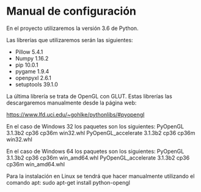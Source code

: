 <h1>Manual de configuración</h1>

En el proyecto utilizaremos la versión 3.6 de Python.

Las librerías que utilizaremos serán las siguientes:

- Pillow 5.4.1
- Numpy 1.16.2
- pip 10.0.1
- pygame 1.9.4
- openpyxl 2.6.1
- setuptools 39.1.0

La última librería se trata de OpenGL con GLUT. Estas librerías las descargaremos manualmente desde la página web:

https://www.lfd.uci.edu/~gohlke/pythonlibs/#pyopengl

En el caso de Windows 32 los paquetes son los siguientes:
PyOpenGL 3.1.3b2 cp36 cp36m win32.whl
PyOpenGL_accelerate 3.1.3b2 cp36 cp36m win32.whl

En el caso de Windows 64 los paquetes son los siguientes:
PyOpenGL 3.1.3b2 cp36 cp36m win_amd64.whl
PyOpenGL_accelerate 3.1.3b2 cp36 cp36m win_amd64.whl

Para la instalación en Linux se tendrá que hacer manualmente utilizando el comando apt:
sudo apt-get install python-opengl

